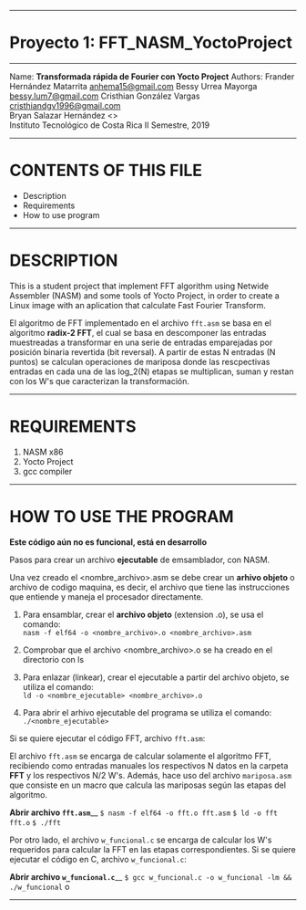 ********************************************************************
# Proyecto 1: FFT_NASM_YoctoProject                   
********************************************************************
Name: 	**Transformada rápida de Fourier con Yocto Project**
Authors:
   Frander Hernández Matarrita <anhema15@gmail.com> 
   Bessy Urrea Mayorga  <bessy.lum7@gmail.com> 
   Cristhian González Vargas 	<cristhiandgv1996@gmail.com>   		 
   Bryan Salazar Hernández   <> 		 
Instituto Tecnológico de Costa Rica
II Semestre, 2019
********************************************************************
CONTENTS OF THIS FILE
=====================
   
 * Description
 * Requirements
 * How to use program

********************************************************************
DESCRIPTION
===========

This is a student project that implement FFT algorithm using Netwide Assembler (NASM) and some tools of Yocto Project, in order to create a Linux image with an aplication that calculate Fast Fourier Transform.

El algoritmo de FFT implementado en el archivo `fft.asm` se basa en el algoritmo **radix-2 FFT**, el cual se basa en descomponer las entradas muestreadas a transformar en una serie de entradas emparejadas por posición binaria revertida (bit reversal). A partir de estas N entradas (N puntos) se calculan operaciones de mariposa donde las rescpectivas entradas en cada una de las log_2(N) etapas se multiplican, suman y restan con los W's que caracterizan la transformación.

********************************************************************
REQUIREMENTS
============

1. NASM x86
2. Yocto Project
3. gcc compiler

********************************************************************
HOW TO USE THE PROGRAM
============
**Este código aún no es funcional, está en desarrollo**

Pasos para crear un archivo **ejecutable** de emsamblador, con NASM. 

Una vez creado el <nombre_archivo>.asm se debe crear un **arhivo objeto** o archivo de codigo maquina, es decir, el archivo que tiene las instrucciones que entiende y maneja el procesador directamente.

1. Para ensamblar, crear el **archivo objeto** (extension .o), se usa el comando: <br />
`nasm -f elf64 -o <nombre_archivo>.o <nombre_archivo>.asm`

2. Comprobar que el archivo <nombre_archivo>.o se ha creado en el directorio con ls

3. Para enlazar (linkear), crear el ejecutable a partir del archivo objeto, se utiliza el comando: <br />
`ld -o <nombre_ejecutable> <nombre_archivo>.o`

4. Para abrir el arhivo ejecutable del programa se utiliza el comando: `./<nombre_ejecutable>`

Si se quiere ejecutar el código FFT, archivo  `fft.asm`:

El archivo `fft.asm` se encarga de calcular solamente el algoritmo FFT, recibiendo como entradas manuales los respectivos N datos en la carpeta **FFT** y los respectivos N/2 W's. Además, hace uso del archivo `mariposa.asm` que consiste en un macro que calcula las mariposas según las etapas del algoritmo.

**Abrir archivo `fft.asm`**__
`$ nasm -f elf64 -o fft.o fft.asm`
`$ ld -o fft fft.o`
`$ ./fft`

Por otro lado, el archivo `w_funcional.c` se encarga de calcular los W's requeridos para calcular la FFT en las etapas correspondientes. Si se quiere ejecutar el código en C, archivo  `w_funcional.c`:

**Abrir archivo `w_funcional.c`**__
`$ gcc w_funcional.c -o w_funcional -lm && ./w_funcional` o


********************************************************************
